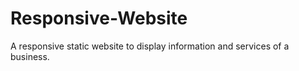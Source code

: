 # Responsive-Website
A responsive static website to display information and services of a business.
